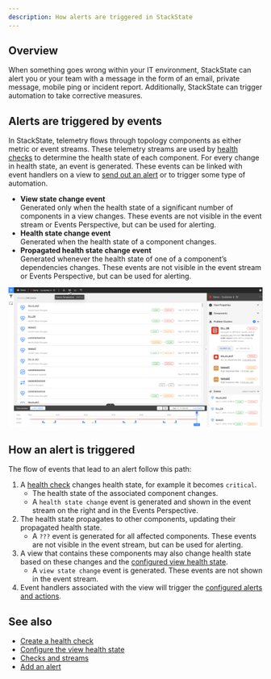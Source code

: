 ```yaml
---
description: How alerts are triggered in StackState
---
```


## Overview

When something goes wrong within your IT environment, StackState can alert you or your team with a message in the form of an email, private message, mobile ping or incident report. Additionally, StackState can trigger automation to take corrective measures.

## Alerts are triggered by events

In StackState, telemetry flows through topology components as either metric or event streams. These telemetry streams are used by [health checks](/use/health-state-and-alerts/create-a-health-check.md) to determine the health state of each component. For every change in health state, an event is generated. These events can be linked with event handlers on a view to [send out an alert](/use/health-state-and-alerts/add-an-alert.md) or to trigger some type of automation.

- **View state change event**<br />Generated only when the health state of a significant number of components in a view changes. These events are not visible in the event stream or Events Perspective, but can be used for alerting.
- **Health state change event**<br />Generated when the health state of a component changes.
- **Propagated health state change event**<br />Generated whenever the health state of one of a component’s dependencies changes. These events are not visible in the event stream or Events Perspective, but can be used for alerting.

![Health state change events in the Events Perspective](/.gitbook/assets/event-perspective.png)

## How an alert is triggered

The flow of events that lead to an alert follow this path:

1. A [health check](/use/health-state-and-alerts/create-a-health-check.md) changes health state, for example it becomes `critical`.
    - The health state of the associated component changes.
    - A `health state change` event is generated and shown in the event stream on the right and in the Events Perspective.
3. The health state propagates to other components, updating their propagated health state. 
    - A `???` event is generated for all affected components. These events are not visible in the event stream, but can be used for alerting.
4. A view that contains these components may also change health state based on these changes and the [configured view health state](/use/health-state-and-alerts/configure-view-health.md). 
    - A `view state change` event is generated. These events are not shown in the event stream.
5. Event handlers associated with the view will trigger the [configured alerts and actions](/use/health-state-and-alerts/add-an-alert.md).

## See also

- [Create a health check](/use/health-state-and-alerts/create-a-health-check.md)
- [Configure the view health state](/use/health-state-and-alerts/configure-view-health.md)
- [Checks and streams](/configure/telemetry/checks_and_streams.md)
- [Add an alert](/use/health-state-and-alerts/add-an-alert.md)